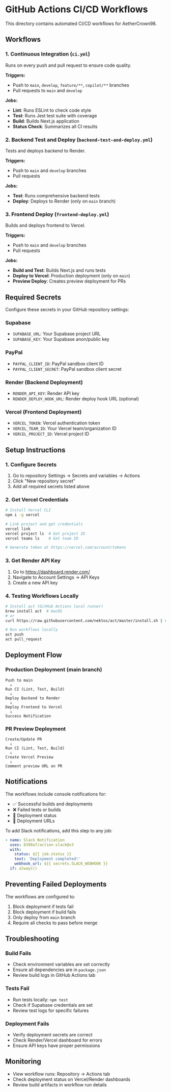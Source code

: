 # GitHub Actions CI/CD Workflows

This directory contains automated CI/CD workflows for AetherCrown98.

## Workflows

### 1. Continuous Integration (`ci.yml`)
Runs on every push and pull request to ensure code quality.

**Triggers:**
- Push to `main`, `develop`, `feature/**`, `copilot/**` branches
- Pull requests to `main` and `develop`

**Jobs:**
- **Lint**: Runs ESLint to check code style
- **Test**: Runs Jest test suite with coverage
- **Build**: Builds Next.js application
- **Status Check**: Summarizes all CI results

### 2. Backend Test and Deploy (`backend-test-and-deploy.yml`)
Tests and deploys backend to Render.

**Triggers:**
- Push to `main` and `develop` branches
- Pull requests

**Jobs:**
- **Test**: Runs comprehensive backend tests
- **Deploy**: Deploys to Render (only on `main` branch)

### 3. Frontend Deploy (`frontend-deploy.yml`)
Builds and deploys frontend to Vercel.

**Triggers:**
- Push to `main` and `develop` branches
- Pull requests

**Jobs:**
- **Build and Test**: Builds Next.js and runs tests
- **Deploy to Vercel**: Production deployment (only on `main`)
- **Preview Deploy**: Creates preview deployment for PRs

## Required Secrets

Configure these secrets in your GitHub repository settings:

### Supabase
- `SUPABASE_URL`: Your Supabase project URL
- `SUPABASE_KEY`: Your Supabase anon/public key

### PayPal
- `PAYPAL_CLIENT_ID`: PayPal sandbox client ID
- `PAYPAL_CLIENT_SECRET`: PayPal sandbox client secret

### Render (Backend Deployment)
- `RENDER_API_KEY`: Render API key
- `RENDER_DEPLOY_HOOK_URL`: Render deploy hook URL (optional)

### Vercel (Frontend Deployment)
- `VERCEL_TOKEN`: Vercel authentication token
- `VERCEL_TEAM_ID`: Your Vercel team/organization ID
- `VERCEL_PROJECT_ID`: Vercel project ID

## Setup Instructions

### 1. Configure Secrets
1. Go to repository Settings → Secrets and variables → Actions
2. Click "New repository secret"
3. Add all required secrets listed above

### 2. Get Vercel Credentials
```bash
# Install Vercel CLI
npm i -g vercel

# Link project and get credentials
vercel link
vercel project ls  # Get project ID
vercel teams ls    # Get team ID

# Generate token at https://vercel.com/account/tokens
```

### 3. Get Render API Key
1. Go to https://dashboard.render.com/
2. Navigate to Account Settings → API Keys
3. Create a new API key

### 4. Testing Workflows Locally
```bash
# Install act (GitHub Actions local runner)
brew install act  # macOS
# or
curl https://raw.githubusercontent.com/nektos/act/master/install.sh | sudo bash

# Run workflows locally
act push
act pull_request
```

## Deployment Flow

### Production Deployment (main branch)
```
Push to main
  ↓
Run CI (Lint, Test, Build)
  ↓
Deploy Backend to Render
  ↓
Deploy Frontend to Vercel
  ↓
Success Notification
```

### PR Preview Deployment
```
Create/Update PR
  ↓
Run CI (Lint, Test, Build)
  ↓
Create Vercel Preview
  ↓
Comment preview URL on PR
```

## Notifications

The workflows include console notifications for:
- ✅ Successful builds and deployments
- ❌ Failed tests or builds
- 🚀 Deployment status
- 🔗 Deployment URLs

To add Slack notifications, add this step to any job:
```yaml
- name: Slack Notification
  uses: 8398a7/action-slack@v3
  with:
    status: ${{ job.status }}
    text: 'Deployment completed!'
    webhook_url: ${{ secrets.SLACK_WEBHOOK }}
  if: always()
```

## Preventing Failed Deployments

The workflows are configured to:
1. Block deployment if tests fail
2. Block deployment if build fails
3. Only deploy from `main` branch
4. Require all checks to pass before merge

## Troubleshooting

### Build Fails
- Check environment variables are set correctly
- Ensure all dependencies are in `package.json`
- Review build logs in GitHub Actions tab

### Tests Fail
- Run tests locally: `npm test`
- Check if Supabase credentials are set
- Review test logs for specific failures

### Deployment Fails
- Verify deployment secrets are correct
- Check Render/Vercel dashboard for errors
- Ensure API keys have proper permissions

## Monitoring

- View workflow runs: Repository → Actions tab
- Check deployment status on Vercel/Render dashboards
- Review build artifacts in workflow run details
